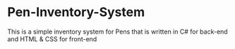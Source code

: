 # Pen-Inventory-System

This is a simple inventory system for Pens that is written in C# for back-end and HTML & CSS for front-end
